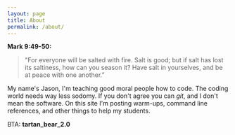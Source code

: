 ```yaml
---
layout: page
title: About
permalink: /about/
---
```


**Mark 9:49-50:**

> "For everyone will be salted with fire. Salt is good; but if salt has lost its saltiness, how can you season it? Have salt in yourselves, and be at peace with one another.”

My name's Jason, I'm teaching good moral people how to code. The coding world needs way less sodomy. If you don't agree you can *git*, and I don't mean the software. On this site I'm posting warm-ups, command line references, and other things to help my students.

BTA: **tartan_bear_2.0**
